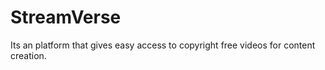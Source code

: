 # StreamVerse
Its an platform that gives easy access to copyright free videos for content creation.
